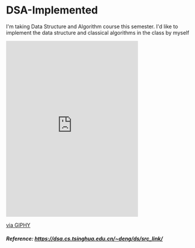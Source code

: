 # DSA-Implemented
I'm taking Data Structure and Algorithm course this semester. I'd like to implement the data structure and classical algorithms in the class by myself

<iframe src="https://giphy.com/embed/4zsfjsSIGxKQlYlE89" width="360" height="480" frameBorder="0" class="giphy-embed" allowFullScreen></iframe><p><a href="https://giphy.com/gifs/4zsfjsSIGxKQlYlE89">via GIPHY</a></p>

##### Reference: https://dsa.cs.tsinghua.edu.cn/~deng/ds/src_link/

